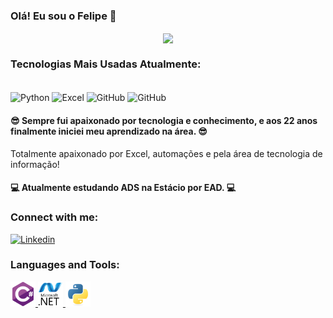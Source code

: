### Olá! Eu sou o Felipe 👋

<div align="center">
  <a href="https://github.com/devfelipeeduardo">
    <img width="430" style="vertical-align: middle;" src="https://github-readme-stats.vercel.app/api/top-langs/?username=devfelipeeduardo&layout=compact&bg_color=141424&title_color=22A7F0&text_color=8ef5fa&icon_color=2596be" />
  </a>
</div>

### Tecnologias Mais Usadas Atualmente:
<div style="display: inline-block"> <br/>

 <img align="center" alt="Python" src="https://img.shields.io/badge/Python-14354C?style=for-the-badge&logo=python&logoColor=white" />
 <img align="center" alt="Excel" src="https://img.shields.io/badge/Microsoft_Excel-217346?style=for-the-badge&logo=microsoft-excel&logoColor=white](https://github.com/devfelipeeduardo" />
 <img align="center" alt="GitHub" src="https://img.shields.io/badge/.NET-5C2D91?style=for-the-badge&logo=.net&logoColor=white](https://github.com/devfelipeeduardo" />
 <img align="center" alt="GitHub" src="https://img.shields.io/badge/javascript-%23323330.svg?style=for-the-badge&logo=javascript&logoColor=%23F7DF1E" />


</div>


<br/>

#### 😎 Sempre fui apaixonado por tecnologia e conhecimento, e aos 22 anos finalmente iniciei meu aprendizado na área. 😎

Totalmente apaixonado por Excel, automações e pela área de tecnologia de informação!
<br/>

#### 💻 Atualmente estudando ADS na Estácio por EAD. 💻

<h3 align="left">Connect with me:</h3>

[![Linkedin](https://img.shields.io/badge/LinkedIn-0077B5?style=for-the-badge&logo=linkedin&logoColor=white)](https://www.linkedin.com/in/felipefreitasof/)

<p align="left">
</p>

<h3 align="left">Languages and Tools:</h3>
<p align="left"> <a href="https://www.w3schools.com/cs/" target="_blank" rel="noreferrer"> <img src="https://raw.githubusercontent.com/devicons/devicon/master/icons/csharp/csharp-original.svg" alt="csharp" width="40" height="40"/> </a> <a href="https://dotnet.microsoft.com/" target="_blank" rel="noreferrer"> <img src="https://raw.githubusercontent.com/devicons/devicon/master/icons/dot-net/dot-net-original-wordmark.svg" alt="dotnet" width="40" height="40"/> </a> <a href="https://www.python.org" target="_blank" rel="noreferrer"> <img src="https://raw.githubusercontent.com/devicons/devicon/master/icons/python/python-original.svg" alt="python" width="40" height="40"/> </a> </p>

